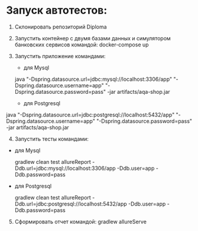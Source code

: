 # Запуск автотестов:
1. Склонировать репозиторий Diploma
2. Запустить контейнер с двумя базами данных и симулятором банковских сервисов командой:
   docker-compose up
3. Запустить приложение командами:
   - для Mysql

    java "-Dspring.datasource.url=jdbc:mysql://localhost:3306/app" "-Dspring.datasource.username=app" "-Dspring.datasource.password=pass" -jar artifacts/aqa-shop.jar
   
   - для Postgresql

java "-Dspring.datasource.url=jdbc:postgresql://localhost:5432/app" "-Dspring.datasource.username=app" "-Dspring.datasource.password=pass" -jar artifacts/aqa-shop.jar

4. Запустить тесты командами:
- для Mysql

    gradlew clean test allureReport -Ddb.url=jdbc:mysql://localhost:3306/app -Ddb.user=app -Ddb.password=pass

- для Postgresql

    gradlew clean test allureReport -Ddb.url=jdbc:postgresql://localhost:5432/app -Ddb.user=app -Ddb.password=pass

5. Сформировать отчет командой:
gradlew allureServe